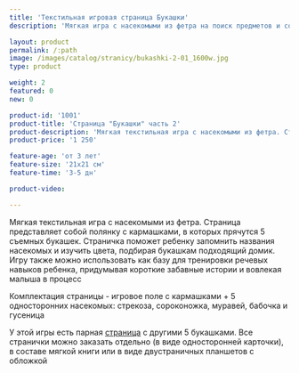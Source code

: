 ```yaml
---
title: 'Текстильная игровая страница Букашки'
description: 'Мягкая игра с насекомыми из фетра на поиск предметов и сочетание цветов'

layout: product
permalink: /:path
image: /images/catalog/stranicy/bukashki-2-01_1600w.jpg
type: product

weight: 2
featured: 0
new: 0

product-id: '1001'
product-title: 'Страница "Букашки" часть 2'
product-description: 'Мягкая текстильная игра с насекомыми из фетра. Страница представляет собой полянку с кармашками, в которых прячутся 5 съемных букашек. Страничка поможет ребенку запомнить названия насекомых и изучить цвета, подбирая букашкам подходящий домик. Игру также можно использовать как базу для тренировки речевых навыков ребенка, придумывая короткие забавные истории и вовлекая малыша в процесс<br /><br />Комплектация страницы - игровое поле с кармашками + 5 односторонних насекомых: стрекоза, сороконожка, муравей, бабочка и гусеница<br /><br />У этой игры есть парная [страница](/stranicy/bukashki-1) с другими 5 букашками. Все странички можно заказать отдельно (в виде односторонней карточки), в составе мягкой книги или в виде двустраничных планшетов с обложкой'
product-price: '1 250'

feature-age: 'от 3 лет'
feature-size: '21х21 см'
feature-time: '3-5 дн'

product-video: 

---
```

Мягкая текстильная игра с насекомыми из фетра. Страница представляет собой полянку с кармашками, в которых прячутся 5 съемных букашек. Страничка поможет ребенку запомнить названия насекомых и изучить цвета, подбирая букашкам подходящий домик. Игру также можно использовать как базу для тренировки речевых навыков ребенка, придумывая короткие забавные истории и вовлекая малыша в процесс

Комплектация страницы - игровое поле с кармашками + 5 односторонних насекомых: стрекоза, сороконожка, муравей, бабочка и гусеница

У этой игры есть парная [страница](/stranicy/bukashki-1) с другими 5 букашками. Все странички можно заказать отдельно (в виде односторонней карточки), в составе мягкой книги или в виде двустраничных планшетов с обложкой